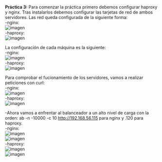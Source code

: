 **Práctica 3:**
Para comenzar la práctica primero debemos configurar haproxy y nginx.
Tras instalarlos debemos configurar las tarjetas de red de ambos servidores.
Las red queda configurada de la siguiente forma:  
-nginx:  
![imagen](https://github.com/MarinoFajardo/SWAP2018-2019/blob/master/P3/rednginx.png)  
-haproxy:  
![imagen](https://github.com/MarinoFajardo/SWAP2018-2019/blob/master/P3/redproxy.png)  

La configuración de cada máquina es la siguiente:  
-nginx:  
![imagen](https://github.com/MarinoFajardo/SWAP2018-2019/blob/master/P3/confnginx.png)  
-haproxy:  
![imagen](https://github.com/MarinoFajardo/SWAP2018-2019/blob/master/P3/confhaproxy.png)  

Para comprobar el fucionamiento de los servidores, vamos a realizar peticiones con curl:  
-nginx:  
![imagen](https://github.com/MarinoFajardo/SWAP2018-2019/blob/master/P3/curlnginx.png)  
-haproxy:  
![imagen](https://github.com/MarinoFajardo/SWAP2018-2019/blob/master/P3/curlhaproxy.png)  

-Ahora vamos a enfrentar al balanceador a un alto nivel de carga con la orden: ab -n -10000 -c 10 http://192.168.56.115 para nginx y .120 para haproxy.  
-nginx:  
![imagen](https://github.com/MarinoFajardo/SWAP2018-2019/blob/master/P3/abnginx1.png)  
![imagen](https://github.com/MarinoFajardo/SWAP2018-2019/blob/master/P3/abnginx2.png)  
-haproxy:  
![imagen](https://github.com/MarinoFajardo/SWAP2018-2019/blob/master/P3/abhaproxy1.png)  
![imagen](https://github.com/MarinoFajardo/SWAP2018-2019/blob/master/P3/abhaproxy2.png)  
